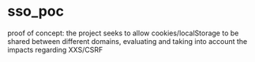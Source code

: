 # sso_poc
proof of concept: the project seeks to allow cookies/localStorage to be shared between different domains, evaluating and taking into account the impacts regarding XXS/CSRF

